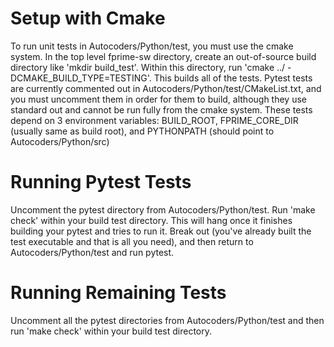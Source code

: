 # Setup with Cmake
To run unit tests in Autocoders/Python/test, you must use the cmake system. In the top level fprime-sw directory, create an out-of-source build directory like 'mkdir build_test'. Within this directory, run 'cmake ../ -DCMAKE_BUILD_TYPE=TESTING'. This builds all of the tests. Pytest tests are currently commented out in Autocoders/Python/test/CMakeList.txt, and you must uncomment them in order for them to build, although they use standard out and cannot be run fully from the cmake system. These tests depend on 3 environment variables: BUILD_ROOT, FPRIME_CORE_DIR (usually same as build root), and PYTHONPATH (should point to Autocoders/Python/src)
# Running Pytest Tests
Uncomment the pytest directory from Autocoders/Python/test. Run 'make check' within your build test directory. This will hang once it finishes building your pytest and tries to run it. Break out (you've already built the test executable and that is all you need), and then return to Autocoders/Python/test and run pytest.
# Running Remaining Tests
Uncomment all the pytest directories from Autocoders/Python/test and then run 'make check' within your build test directory.
